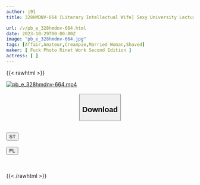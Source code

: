 ```yaml
---
author: j91
title: 328HMDNV-664 [Literary Intellectual Wife] Sexy University Lecturer Married Woman, 28 Years Old. First Time Using My Husband’s Official Business Trip Host For Research Purposes! ! A Handsome Dick Makes You Cum, And Your Brain Cums With A Screaming Creampie Fuck! ! [Intelligence X Eros = Strongest]

url: /v/pb_e_328hmdnv-664.html
date: 2023-10-29T00:00:00Z
image: "pb_e_328hmdnv-664.jpg"
tags: [Affair,Amateur,Creampie,Married Woman,Shaved]
maker: [ Fuck Photo Rinet Work Second Edition ]
actress: [ ]
---
```



{{< rawhtml >}}

<div class="video" data-videoid="oxv4ZkYDXBiJoAo">
    <a href="javascript:;">
        <img src="https://my.j91.asia/v/pb_e_328hmdnv-664.jpg" width="WIDTH" height="HEIGHT" alt="pb_e_328hmdnv-664.mp4" loading="lazy">
    </a>
</div>

<script type="text/javascript" src="https://j91.asia/asset/on-demand-st.js"></script>

<br>
  <link rel="stylesheet" href="https://j91.asia/asset/bs5.css">
  
  <center>
  <button class="btn btn-primary" type="button" data-bs-toggle="collapse" data-bs-target=".multi-collapse" aria-expanded="false" aria-controls="multiCollapseExample1 multiCollapseExample2"><h2>Download</h2></button></center>
</p>
<div class="row">
  <div class="col">
    <div class="collapse multi-collapse" id="multiCollapseExample1">
      <div class="card card-body">
	      	      <br>
<div class="buttons">  
<a href="https://streamtape.to/v/oxv4ZkYDXBiJoAo"><button class="btn-hover color-3"><i class="fa fa-download"></i> ST</button></a></div>
    </div>
  </div>
</div>
  <div class="col">
    <div class="collapse multi-collapse" id="multiCollapseExample2">
      <div class="card card-body">
	      <br>
<div class="buttons">
    <a href="https://filelions.online/f/9dfnywq2w3ei"><button class="btn-hover color-9"><i class="fa fa-download"></i> FL</button></a></div>
<br><br>
      </div>
    </div>
  </div>
</div>

{{< /rawhtml >}}
